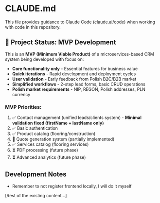 # CLAUDE.md

This file provides guidance to Claude Code (claude.ai/code) when working with code in this repository.

## 🚀 Project Status: MVP Development

This is an **MVP (Minimum Viable Product)** of a microservices-based CRM system being developed with focus on:
- **Core functionality only** - Essential features for business value
- **Quick iterations** - Rapid development and deployment cycles
- **User validation** - Early feedback from Polish B2C/B2B market
- **Simplified workflows** - 2-step lead forms, basic CRUD operations
- **Polish market requirements** - NIP, REGON, Polish addresses, PLN currency

### MVP Priorities:
1. ✅ Contact management (unified leads/clients system) - **Minimal validation fixed (firstName + lastName only)**
2. ✅ Basic authentication 
3. ✅ Product catalog (flooring/construction)
4. 🔄 Quote generation system (partially implemented)
5. ✅ Services catalog (flooring services)
6. ⏳ PDF processing (future phase)
7. ⏳ Advanced analytics (future phase)

## Development Notes
- Remember to not register frontend locally, I will do it myself

[Rest of the existing content...]